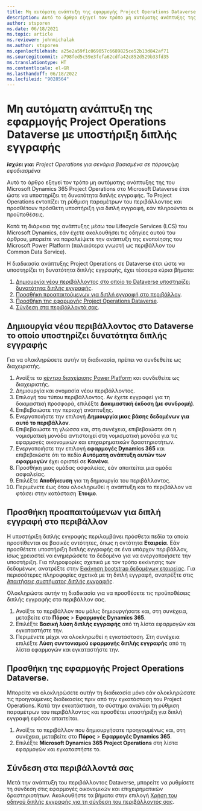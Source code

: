```yaml
---
title: Μη αυτόματη ανάπτυξη της εφαρμογής Project Operations Dataverse με υποστήριξη διπλής εγγραφής
description: Αυτό το άρθρο εξηγεί τον τρόπο μη αυτόματης ανάπτυξης της εφαρμογής Project Operations Dataverse έτσι ώστε να υποστηρίζει τη δυνατότητα διπλής εγγραφής.
author: stsporen
ms.date: 06/18/2021
ms.topic: article
ms.reviewer: johnmichalak
ms.author: stsporen
ms.openlocfilehash: a25e2a59f1c069057c6689825ce52b13d842af71
ms.sourcegitcommit: a798fed5c59e3fefa62cdfa42c852d529b33fd35
ms.translationtype: HT
ms.contentlocale: el-GR
ms.lasthandoff: 06/18/2022
ms.locfileid: "9028564"
---
```

# <a name="manually-deploy-the-project-operations-dataverse-app-with-dual-write-support"></a>Μη αυτόματη ανάπτυξη της εφαρμογής Project Operations Dataverse με υποστήριξη διπλής εγγραφής

_**Ισχύει για:** Project Operations για σενάρια βασισμένα σε πόρους/μη εφοδιασμένα_

Αυτό το άρθρο εξηγεί τον τρόπο μη αυτόματης ανάπτυξης της του Microsoft Dynamics 365 Project Operations στο Microsoft Dataverse έτσι ώστε να υποστηρίζει τη δυνατότητα διπλής εγγραφής. Το Project Operations εντοπίζει τη ρύθμιση παραμέτρων του περιβάλλοντος και προσθέτουν πρόσθετη υποστήριξη για διπλή εγγραφή, εάν πληρούνται οι προϋποθέσεις.

Κατά τη διάρκεια της ανάπτυξης μέσω του Lifecycle Services (LCS) του Microsoft Dynamics, εάν έχετε ακολουθήσει τις οδηγίες αυτού του άρθρου, μπορείτε να παραλείψετε την ανάπτυξη της ενοποίησης του Microsoft Power Platform (παλαιότερα γνωστή ως περιβάλλον του Common Data Service).

Η διαδικασία ανάπτυξης Project Operations σε Dataverse έτσι ώστε να υποστηρίζει τη δυνατότητα διπλής εγγραφής, έχει τέσσερα κύρια βήματα:

1. [Δημιουργία νέου περιβάλλοντος στο οποίο το Dataverse υποστηρίζει δυνατότητα διπλής εγγραφής](#create).
2. [Προσθήκη προαπαιτούμενων για διπλή εγγραφή στο περιβάλλον](#prerequisites).
3. [Προσθήκη της εφαρμογής Project Operations Dataverse](#dataverse).
4. [Σύνδεση στα περιβάλλοντά σας](#link).

## <a name="create-a-new-environment-in-dataverse-that-supports-dual-write"></a><a name="create"></a>Δημιουργία νέου περιβάλλοντος στο Dataverse το οποίο υποστηρίζει δυνατότητα διπλής εγγραφής

Για να ολοκληρώσετε αυτήν τη διαδικασία, πρέπει να συνδεθείτε ως διαχειριστής.

1. Ανοίξτε το [κέντρο διαχείρισης Power Platform](https://admin.powerplatform.com) και συνδεθείτε ως διαχειριστής.
2. Δημιουργία και ονομασία νέου περιβάλλοντος.
3. Επιλογή του τύπου περιβάλλοντος. Αν έχετε εγγραφεί για τη δοκιμαστική προσφορά, επιλέξτε **Δοκιμαστική έκδοση (με συνδρομή)**.
4. Επιβεβαιώστε την περιοχή ανάπτυξης.
5. Ενεργοποιήστε την επιλογή **Δημιουργία μιας βάσης δεδομένων για αυτό το περιβάλλον**. 
6. Επιβεβαιώστε τη γλώσσα και, στη συνέχεια, επιβεβαιώστε ότι η νομισματική μονάδα αντιστοιχεί στη νομισματική μονάδα για τις εφαρμογές οικονομικών και επιχειρηματικών δραστηριοτήτων.
7. Ενεργοποιήστε την επιλογή **εφαρμογές Dynamics 365** και επιβεβαιώστε ότι το πεδίο **Αυτόματη ανάπτυξη αυτών των εφαρμογών** έχει οριστεί σε **Κανένα**.
8. Προσθήκη μιας ομάδας ασφαλείας, εάν απαιτείται μια ομάδα ασφαλείας.
9. Επιλέξτε **Αποθήκευση** για τη δημιουργία του περιβάλλοντος.
10. Περιμένετε έως ότου ολοκληρωθεί η ανάπτυξη και το περιβάλλον να φτάσει στην κατάσταση **Έτοιμο**.

## <a name="add-dual-write-prerequisites-to-the-environment"></a><a name="prerequisites"></a>Προσθήκη προαπαιτούμενων για διπλή εγγραφή στο περιβάλλον

Η υποστήριξη διπλής εγγραφής περιλαμβάνει πρόσθετα πεδία τα οποία προστίθενται σε βασικές οντότητες, όπως η οντότητα **Εταιρεία**. Εάν προσθέτετε υποστήριξη διπλής εγγραφής σε ένα υπάρχον περιβάλλον, ίσως χρειαστεί να ενημερώσετε τα δεδομένα για να ενεργοποιήσετε την υποστήριξη. Για πληροφορίες σχετικά με τον τρόπο εκκίνησης των δεδομένων, ανατρέξτε στην [Εκκίνηση bootstrap δεδομένων εταιρείας](/dynamics365/fin-ops-core/dev-itpro/data-entities/dual-write/bootstrap-company-data). Για περισσότερες πληροφορίες σχετικά με τη διπλή εγγραφή, ανατρέξτε στις [Απαιτήσεις συστήματος διπλής εγγραφής](/dynamics365/fin-ops-core/dev-itpro/data-entities/dual-write/dual-write-system-req).

Ολοκληρώστε αυτήν τη διαδικασία για να προσθέσετε τις προϋποθέσεις διπλής εγγραφής στο περιβάλλον σας.

1. Ανοίξτε το περιβάλλον που μόλις δημιουργήσατε και, στη συνέχεια, μεταβείτε στο **Πόρος** \> **Εφαρμογές Dynamics 365**.
2. Επιλέξτε **Βασική λύση διπλής εγγραφής** από τη λίστα εφαρμογών και εγκαταστήστε την.
3. Περιμένετε μέχρι να ολοκληρωθεί η εγκατάσταση. Στη συνέχεια επιλέξτε **Λύση συντονισμού εφαρμογής διπλής εγγραφής** από τη λίστα εφαρμογών και εγκαταστήστε την.

## <a name="add-the-project-operations-dataverse-app"></a><a name="dataverse"></a>Προσθήκη της εφαρμογής Project Operations Dataverse.

Μπορείτε να ολοκληρώσετε αυτήν τη διαδικασία μόνο εάν ολοκληρώσατε τις προηγούμενες διαδικασίες πριν από την εγκατάσταση του Project Operations. Κατά την εγκατάσταση, το σύστημα αναλύει τη ρύθμιση παραμέτρων του περιβάλλοντος και προσθέτει υποστήριξη για διπλή εγγραφή εφόσον απαιτείται.

1. Ανοίξτε το περιβάλλον που δημιουργήσατε προηγουμένως και, στη συνέχεια, μεταβείτε στο **Πόρος** \> **Εφαρμογές Dynamics 365**.
2. Επιλέξτε **Microsoft Dynamics 365 Project Operations** στη λίστα εφαρμογών και εγκαταστήστε το.

## <a name="link-your-environments"></a><a name="link"></a>Σύνδεση στα περιβάλλοντά σας

Μετά την ανάπτυξη του περιβάλλοντος Dataverse, μπορείτε να ρυθμίσετε τη σύνδεση στις εφαρμογές οικονομικών και επιχειρηματικών δραστηριοτήτων. Ακολουθήστε τα βήματα στην επιλογή [Χρήση του οδηγού διπλής εγγραφής για τη σύνδεση του περιβάλλοντός σας](/dynamics365/fin-ops-core/dev-itpro/data-entities/dual-write/link-your-environment).
